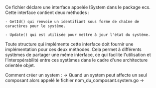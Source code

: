 Ce fichier déclare une interface appelée ISystem dans le package ecs. Cette interface contient deux méthodes :

    - GetId() qui renvoie un identifiant sous forme de chaîne de caractères pour le système.
    
    - Update() qui est utilisée pour mettre à jour l'état du système.

Toute structure qui implémente cette interface doit fournir une implémentation pour ces deux méthodes. Cela permet à différents systèmes de partager une même interface, ce qui facilite l'utilisation et l'interopérabilité entre ces systèmes dans le cadre d'une architecture orientée objet.

Comment créer un system :
    -> Quand un system peut affecte un seul composant alors appelé le fichier nom_du_composant.system.go
    -> 